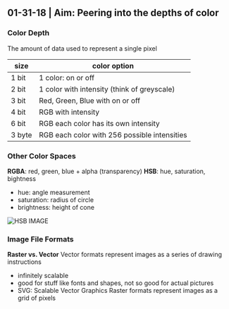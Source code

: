 ## 01-31-18 | Aim: Peering into the depths of color
### Color Depth
The amount of data used to represent a single pixel

| size  | color option |
| ------------- | ------------- |
| 1 bit | 1 color: on or off |
| 2 bit | 1 color with intensity (think of greyscale) |
| 3 bit | Red, Green, Blue with on or off |
| 4 bit | RGB with intensity |
| 6 bit | RGB each color has its own intensity |
| 3 byte | RGB each color with 256 possible intensities |

### Other Color Spaces
__RGBA__: red, green, blue + alpha (transparency)
__HSB__: hue, saturation, bightness
- hue: angle measurement
- saturation: radius of circle
- brightness: height of cone

![HSB IMAGE](https://2020spiritualvision.files.wordpress.com/2017/02/hsl-cone-graphic.jpg)

### Image File Formats
__Raster vs. Vector__
Vector formats represent images as a series of drawing instructions
- infinitely scalable
- good for stuff like fonts and shapes, not so good for actual pictures
- SVG: Scalable Vector Graphics
Raster formats represent images as a grid of pixels

